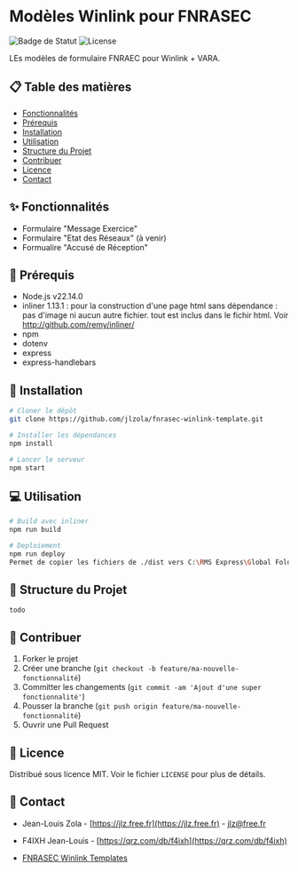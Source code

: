 # Modèles Winlink pour FNRASEC

![Badge de Statut](https://img.shields.io/badge/statut-en%20d%C3%A9veloppement-yellow)
![License](https://img.shields.io/badge/license-MIT-blue)

LEs modèles de formulaire FNRAEC pour Winlink + VARA.

## 📋 Table des matières

- [Fonctionnalités](#%E2%9C%A8-fonctionnalit%C3%A9s)
- [Prérequis](#%F0%9F%94%A7-pr%C3%A9requis)
- [Installation](#%F0%9F%9A%80-installation)
- [Utilisation](#%F0%9F%92%BB-utilisation)
- [Structure du Projet](#%F0%9F%93%82-structure-du-projet)
- [Contribuer](#%F0%9F%A4%9D-contribuer)
- [Licence](#%F0%9F%93%84-licence)
- [Contact](#%F0%9F%93%A7-contact)

## ✨ Fonctionnalités

- Formulaire "Message Exercice" 
- Formulaire "Etat des Réseaux"  (à venir)
- Formualire "Accusé de Réception"

## 🔧 Prérequis

- Node.js v22.14.0
- inliner 1.13.1 : pour la construction d'une page html sans dépendance : pas d'image ni aucun autre fichier. tout est inclus dans le fichir html.   Voir http://github.com/remy/inliner/
- npm
- dotenv
- express
- express-handlebars


## 🚀 Installation

```bash
# Cloner le dépôt
git clone https://github.com/jlzola/fnrasec-winlink-template.git

# Installer les dépendances
npm install

# Lancer le serveur
npm start
```

## 💻 Utilisation

```bash
# Build avec inliner
npm run build

# Deploiement 
npm run deploy
Permet de copier les fichiers de ./dist vers C:\RMS Express\Global Folders\Templates\FNRASEC_TEST\


```

## 📂 Structure du Projet

```
todo
```

## 🤝 Contribuer

1. Forker le projet
2. Créer une branche (`git checkout -b feature/ma-nouvelle-fonctionnalité`)
3. Committer les changements (`git commit -am 'Ajout d'une super fonctionnalité'`)
4. Pousser la branche (`git push origin feature/ma-nouvelle-fonctionnalité`)
5. Ouvrir une Pull Request

## 📄 Licence

Distribué sous licence MIT. Voir le fichier `LICENSE` pour plus de détails.

## 📧 Contact

- Jean-Louis Zola - [https://jlz.free.fr](https://jlz.free.fr) - jlz@free.fr

- F4IXH Jean-Louis - [https://qrz.com/db/f4ixh](https://qrz.com/db/f4ixh)
- [FNRASEC Winlink Templates](https://github.com/jlzola/fnrasec-winlink-template)


